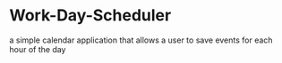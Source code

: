 # Work-Day-Scheduler
a simple calendar application that allows a user to save events for each hour of the day
